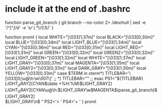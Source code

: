 
# include it at the end of .bashrc

function parse_git_branch {
git branch --no-color 2> /dev/null | sed -e '/^[^*]/d' -e 's/* \(.*\)/(\1)/'
}

function proml {
local WHITE="\[\033[1;37m\]"
local BLACK="\[\033[0;30m\]"
local BLUE="\[\033[0;34m\]"
local LIGHT_BLUE="\[\033[1;34m\]"
local CYAN="\[\033[0;36m\]"
local RED="\[\033[0;31m\]"
local LIGHT_RED="\[\033[1;31m\]"
local GREEN="\[\033[0;32m\]"
local GREEN2="\[\033[0;32m\]"
local LIGHT_GREEN="\[\033[1;32m\]"
local WHITE="\[\033[1;37m\]"
local LIGHT_GRAY="\[\033[0;37m\]"
local MAGENTA="\[\033[1;35m\]"
local LIGHT_GRAY2="\[\033[0;37m\]"
local DARK_GRAY="\[\033[1;30m\]"
local YELLOW="\[\033[0;33m\]"
case $TERM in
xterm*)
TITLEBAR='\[\033]0;\u@\h:\w\007\]'
;;
*)
TITLEBAR=""
;;
esac
PS1="${TITLEBAR}\
$LIGHT_GRAY2[$CYAN\$(date +%H:%M)$LIGHT_GRAY2]\
$LIGHT_GRAY2[$CYAN\u@\h:$LIGHT_GRAY\w$MAGENTA\$(parse_git_branch)$LIGHT_GRAY2]\
$LIGHT_GRAY\n\$ "
PS2='> '
PS4='+ '
}
proml
